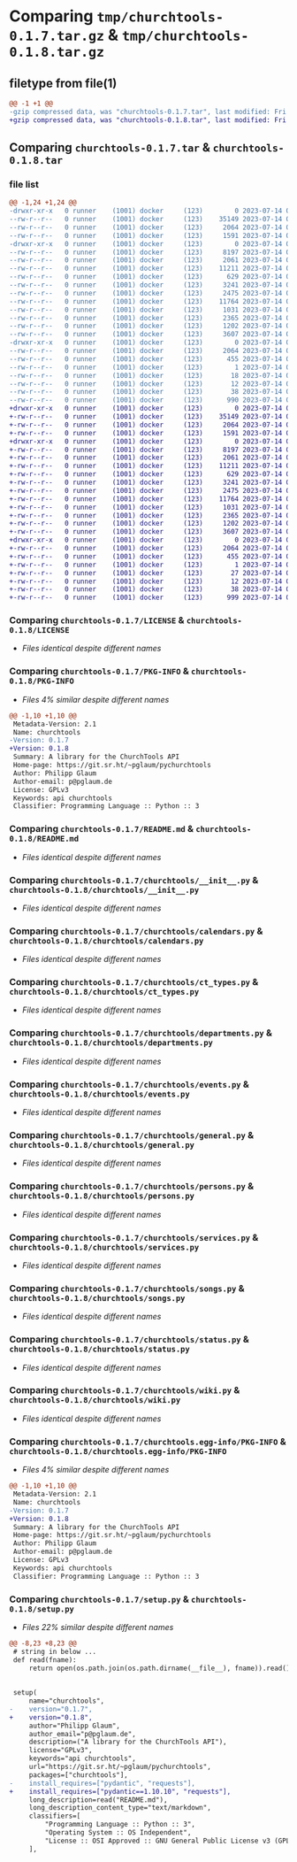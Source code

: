 # Comparing `tmp/churchtools-0.1.7.tar.gz` & `tmp/churchtools-0.1.8.tar.gz`

## filetype from file(1)

```diff
@@ -1 +1 @@
-gzip compressed data, was "churchtools-0.1.7.tar", last modified: Fri Jul 14 08:42:29 2023, max compression
+gzip compressed data, was "churchtools-0.1.8.tar", last modified: Fri Jul 14 08:46:00 2023, max compression
```

## Comparing `churchtools-0.1.7.tar` & `churchtools-0.1.8.tar`

### file list

```diff
@@ -1,24 +1,24 @@
-drwxr-xr-x   0 runner    (1001) docker     (123)        0 2023-07-14 08:42:29.161047 churchtools-0.1.7/
--rw-r--r--   0 runner    (1001) docker     (123)    35149 2023-07-14 08:42:20.000000 churchtools-0.1.7/LICENSE
--rw-r--r--   0 runner    (1001) docker     (123)     2064 2023-07-14 08:42:29.161047 churchtools-0.1.7/PKG-INFO
--rw-r--r--   0 runner    (1001) docker     (123)     1591 2023-07-14 08:42:20.000000 churchtools-0.1.7/README.md
-drwxr-xr-x   0 runner    (1001) docker     (123)        0 2023-07-14 08:42:29.157047 churchtools-0.1.7/churchtools/
--rw-r--r--   0 runner    (1001) docker     (123)     8197 2023-07-14 08:42:20.000000 churchtools-0.1.7/churchtools/__init__.py
--rw-r--r--   0 runner    (1001) docker     (123)     2061 2023-07-14 08:42:20.000000 churchtools-0.1.7/churchtools/calendars.py
--rw-r--r--   0 runner    (1001) docker     (123)    11211 2023-07-14 08:42:20.000000 churchtools-0.1.7/churchtools/ct_types.py
--rw-r--r--   0 runner    (1001) docker     (123)      629 2023-07-14 08:42:20.000000 churchtools-0.1.7/churchtools/departments.py
--rw-r--r--   0 runner    (1001) docker     (123)     3241 2023-07-14 08:42:20.000000 churchtools-0.1.7/churchtools/events.py
--rw-r--r--   0 runner    (1001) docker     (123)     2475 2023-07-14 08:42:20.000000 churchtools-0.1.7/churchtools/general.py
--rw-r--r--   0 runner    (1001) docker     (123)    11764 2023-07-14 08:42:20.000000 churchtools-0.1.7/churchtools/persons.py
--rw-r--r--   0 runner    (1001) docker     (123)     1031 2023-07-14 08:42:20.000000 churchtools-0.1.7/churchtools/services.py
--rw-r--r--   0 runner    (1001) docker     (123)     2365 2023-07-14 08:42:20.000000 churchtools-0.1.7/churchtools/songs.py
--rw-r--r--   0 runner    (1001) docker     (123)     1202 2023-07-14 08:42:20.000000 churchtools-0.1.7/churchtools/status.py
--rw-r--r--   0 runner    (1001) docker     (123)     3607 2023-07-14 08:42:20.000000 churchtools-0.1.7/churchtools/wiki.py
-drwxr-xr-x   0 runner    (1001) docker     (123)        0 2023-07-14 08:42:29.157047 churchtools-0.1.7/churchtools.egg-info/
--rw-r--r--   0 runner    (1001) docker     (123)     2064 2023-07-14 08:42:29.000000 churchtools-0.1.7/churchtools.egg-info/PKG-INFO
--rw-r--r--   0 runner    (1001) docker     (123)      455 2023-07-14 08:42:29.000000 churchtools-0.1.7/churchtools.egg-info/SOURCES.txt
--rw-r--r--   0 runner    (1001) docker     (123)        1 2023-07-14 08:42:29.000000 churchtools-0.1.7/churchtools.egg-info/dependency_links.txt
--rw-r--r--   0 runner    (1001) docker     (123)       18 2023-07-14 08:42:29.000000 churchtools-0.1.7/churchtools.egg-info/requires.txt
--rw-r--r--   0 runner    (1001) docker     (123)       12 2023-07-14 08:42:29.000000 churchtools-0.1.7/churchtools.egg-info/top_level.txt
--rw-r--r--   0 runner    (1001) docker     (123)       38 2023-07-14 08:42:29.161047 churchtools-0.1.7/setup.cfg
--rw-r--r--   0 runner    (1001) docker     (123)      990 2023-07-14 08:42:20.000000 churchtools-0.1.7/setup.py
+drwxr-xr-x   0 runner    (1001) docker     (123)        0 2023-07-14 08:46:00.543709 churchtools-0.1.8/
+-rw-r--r--   0 runner    (1001) docker     (123)    35149 2023-07-14 08:45:52.000000 churchtools-0.1.8/LICENSE
+-rw-r--r--   0 runner    (1001) docker     (123)     2064 2023-07-14 08:46:00.543709 churchtools-0.1.8/PKG-INFO
+-rw-r--r--   0 runner    (1001) docker     (123)     1591 2023-07-14 08:45:52.000000 churchtools-0.1.8/README.md
+drwxr-xr-x   0 runner    (1001) docker     (123)        0 2023-07-14 08:46:00.543709 churchtools-0.1.8/churchtools/
+-rw-r--r--   0 runner    (1001) docker     (123)     8197 2023-07-14 08:45:52.000000 churchtools-0.1.8/churchtools/__init__.py
+-rw-r--r--   0 runner    (1001) docker     (123)     2061 2023-07-14 08:45:52.000000 churchtools-0.1.8/churchtools/calendars.py
+-rw-r--r--   0 runner    (1001) docker     (123)    11211 2023-07-14 08:45:52.000000 churchtools-0.1.8/churchtools/ct_types.py
+-rw-r--r--   0 runner    (1001) docker     (123)      629 2023-07-14 08:45:52.000000 churchtools-0.1.8/churchtools/departments.py
+-rw-r--r--   0 runner    (1001) docker     (123)     3241 2023-07-14 08:45:52.000000 churchtools-0.1.8/churchtools/events.py
+-rw-r--r--   0 runner    (1001) docker     (123)     2475 2023-07-14 08:45:52.000000 churchtools-0.1.8/churchtools/general.py
+-rw-r--r--   0 runner    (1001) docker     (123)    11764 2023-07-14 08:45:52.000000 churchtools-0.1.8/churchtools/persons.py
+-rw-r--r--   0 runner    (1001) docker     (123)     1031 2023-07-14 08:45:52.000000 churchtools-0.1.8/churchtools/services.py
+-rw-r--r--   0 runner    (1001) docker     (123)     2365 2023-07-14 08:45:52.000000 churchtools-0.1.8/churchtools/songs.py
+-rw-r--r--   0 runner    (1001) docker     (123)     1202 2023-07-14 08:45:52.000000 churchtools-0.1.8/churchtools/status.py
+-rw-r--r--   0 runner    (1001) docker     (123)     3607 2023-07-14 08:45:52.000000 churchtools-0.1.8/churchtools/wiki.py
+drwxr-xr-x   0 runner    (1001) docker     (123)        0 2023-07-14 08:46:00.543709 churchtools-0.1.8/churchtools.egg-info/
+-rw-r--r--   0 runner    (1001) docker     (123)     2064 2023-07-14 08:46:00.000000 churchtools-0.1.8/churchtools.egg-info/PKG-INFO
+-rw-r--r--   0 runner    (1001) docker     (123)      455 2023-07-14 08:46:00.000000 churchtools-0.1.8/churchtools.egg-info/SOURCES.txt
+-rw-r--r--   0 runner    (1001) docker     (123)        1 2023-07-14 08:46:00.000000 churchtools-0.1.8/churchtools.egg-info/dependency_links.txt
+-rw-r--r--   0 runner    (1001) docker     (123)       27 2023-07-14 08:46:00.000000 churchtools-0.1.8/churchtools.egg-info/requires.txt
+-rw-r--r--   0 runner    (1001) docker     (123)       12 2023-07-14 08:46:00.000000 churchtools-0.1.8/churchtools.egg-info/top_level.txt
+-rw-r--r--   0 runner    (1001) docker     (123)       38 2023-07-14 08:46:00.543709 churchtools-0.1.8/setup.cfg
+-rw-r--r--   0 runner    (1001) docker     (123)      999 2023-07-14 08:45:52.000000 churchtools-0.1.8/setup.py
```

### Comparing `churchtools-0.1.7/LICENSE` & `churchtools-0.1.8/LICENSE`

 * *Files identical despite different names*

### Comparing `churchtools-0.1.7/PKG-INFO` & `churchtools-0.1.8/PKG-INFO`

 * *Files 4% similar despite different names*

```diff
@@ -1,10 +1,10 @@
 Metadata-Version: 2.1
 Name: churchtools
-Version: 0.1.7
+Version: 0.1.8
 Summary: A library for the ChurchTools API
 Home-page: https://git.sr.ht/~pglaum/pychurchtools
 Author: Philipp Glaum
 Author-email: p@pglaum.de
 License: GPLv3
 Keywords: api churchtools
 Classifier: Programming Language :: Python :: 3
```

### Comparing `churchtools-0.1.7/README.md` & `churchtools-0.1.8/README.md`

 * *Files identical despite different names*

### Comparing `churchtools-0.1.7/churchtools/__init__.py` & `churchtools-0.1.8/churchtools/__init__.py`

 * *Files identical despite different names*

### Comparing `churchtools-0.1.7/churchtools/calendars.py` & `churchtools-0.1.8/churchtools/calendars.py`

 * *Files identical despite different names*

### Comparing `churchtools-0.1.7/churchtools/ct_types.py` & `churchtools-0.1.8/churchtools/ct_types.py`

 * *Files identical despite different names*

### Comparing `churchtools-0.1.7/churchtools/departments.py` & `churchtools-0.1.8/churchtools/departments.py`

 * *Files identical despite different names*

### Comparing `churchtools-0.1.7/churchtools/events.py` & `churchtools-0.1.8/churchtools/events.py`

 * *Files identical despite different names*

### Comparing `churchtools-0.1.7/churchtools/general.py` & `churchtools-0.1.8/churchtools/general.py`

 * *Files identical despite different names*

### Comparing `churchtools-0.1.7/churchtools/persons.py` & `churchtools-0.1.8/churchtools/persons.py`

 * *Files identical despite different names*

### Comparing `churchtools-0.1.7/churchtools/services.py` & `churchtools-0.1.8/churchtools/services.py`

 * *Files identical despite different names*

### Comparing `churchtools-0.1.7/churchtools/songs.py` & `churchtools-0.1.8/churchtools/songs.py`

 * *Files identical despite different names*

### Comparing `churchtools-0.1.7/churchtools/status.py` & `churchtools-0.1.8/churchtools/status.py`

 * *Files identical despite different names*

### Comparing `churchtools-0.1.7/churchtools/wiki.py` & `churchtools-0.1.8/churchtools/wiki.py`

 * *Files identical despite different names*

### Comparing `churchtools-0.1.7/churchtools.egg-info/PKG-INFO` & `churchtools-0.1.8/churchtools.egg-info/PKG-INFO`

 * *Files 4% similar despite different names*

```diff
@@ -1,10 +1,10 @@
 Metadata-Version: 2.1
 Name: churchtools
-Version: 0.1.7
+Version: 0.1.8
 Summary: A library for the ChurchTools API
 Home-page: https://git.sr.ht/~pglaum/pychurchtools
 Author: Philipp Glaum
 Author-email: p@pglaum.de
 License: GPLv3
 Keywords: api churchtools
 Classifier: Programming Language :: Python :: 3
```

### Comparing `churchtools-0.1.7/setup.py` & `churchtools-0.1.8/setup.py`

 * *Files 22% similar despite different names*

```diff
@@ -8,23 +8,23 @@
 # string in below ...
 def read(fname):
     return open(os.path.join(os.path.dirname(__file__), fname)).read()
 
 
 setup(
     name="churchtools",
-    version="0.1.7",
+    version="0.1.8",
     author="Philipp Glaum",
     author_email="p@pglaum.de",
     description=("A library for the ChurchTools API"),
     license="GPLv3",
     keywords="api churchtools",
     url="https://git.sr.ht/~pglaum/pychurchtools",
     packages=["churchtools"],
-    install_requires=["pydantic", "requests"],
+    install_requires=["pydantic==1.10.10", "requests"],
     long_description=read("README.md"),
     long_description_content_type="text/markdown",
     classifiers=[
         "Programming Language :: Python :: 3",
         "Operating System :: OS Independent",
         "License :: OSI Approved :: GNU General Public License v3 (GPLv3)",
     ],
```

